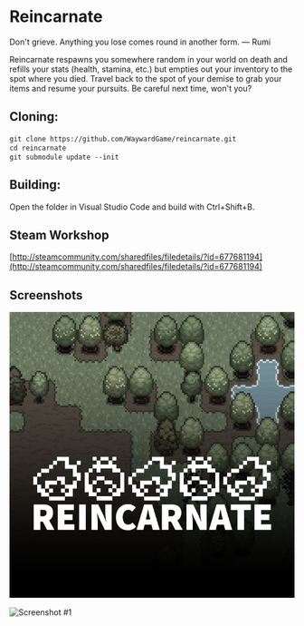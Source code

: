 # Reincarnate
Don't grieve. Anything you lose comes round in another form. ― Rumi 

Reincarnate respawns you somewhere random in your world on death and refills your stats (health, stamina, etc.) but empties out your inventory to the spot where you died. Travel back to the spot of your demise to grab your items and resume your pursuits. Be careful next time, won't you?

## Cloning:
```
git clone https://github.com/WaywardGame/reincarnate.git
cd reincarnate
git submodule update --init
```

## Building:
Open the folder in Visual Studio Code and build with Ctrl+Shift+B.

## Steam Workshop
[http://steamcommunity.com/sharedfiles/filedetails/?id=677681194](http://steamcommunity.com/sharedfiles/filedetails/?id=677681194)

## Screenshots
![Reincarnate](https://raw.githubusercontent.com/WaywardGame/reincarnate/master/mod.png "Reincarnate")

![Screenshot #1](http://images.akamai.steamusercontent.com/ugc/450734459518376884/322F711E5BBEB489BD80FF2CA6B5773E2E4D4989/ "Screenshot #1")